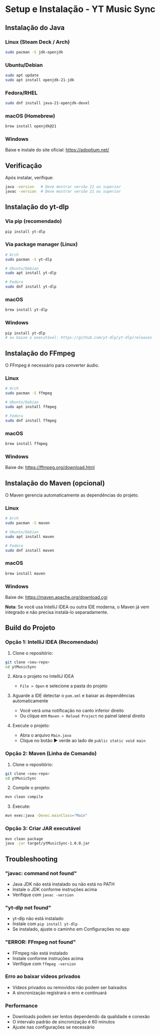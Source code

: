 # Setup e Instalação - YT Music Sync

## Instalação do Java

### Linux (Steam Deck / Arch)
```bash
sudo pacman -S jdk-openjdk
```

### Ubuntu/Debian
```bash
sudo apt update
sudo apt install openjdk-21-jdk
```

### Fedora/RHEL
```bash
sudo dnf install java-21-openjdk-devel
```

### macOS (Homebrew)
```bash
brew install openjdk@21
```

### Windows
Baixe e instale do site oficial: https://adoptium.net/

## Verificação

Após instalar, verifique:
```bash
java -version   # Deve mostrar versão 21 ou superior
javac -version  # Deve mostrar versão 21 ou superior
```

## Instalação do yt-dlp

### Via pip (recomendado)
```bash
pip install yt-dlp
```

### Via package manager (Linux)
```bash
# Arch
sudo pacman -S yt-dlp

# Ubuntu/Debian
sudo apt install yt-dlp

# Fedora
sudo dnf install yt-dlp
```

### macOS
```bash
brew install yt-dlp
```

### Windows
```bash
pip install yt-dlp
# ou baixe o executável: https://github.com/yt-dlp/yt-dlp/releases
```

## Instalação do FFmpeg

O FFmpeg é necessário para converter áudio.

### Linux
```bash
# Arch
sudo pacman -S ffmpeg

# Ubuntu/Debian
sudo apt install ffmpeg

# Fedora
sudo dnf install ffmpeg
```

### macOS
```bash
brew install ffmpeg
```

### Windows
Baixe de: https://ffmpeg.org/download.html

## Instalação do Maven (opcional)

O Maven gerencia automaticamente as dependências do projeto.

### Linux
```bash
# Arch
sudo pacman -S maven

# Ubuntu/Debian
sudo apt install maven

# Fedora
sudo dnf install maven
```

### macOS
```bash
brew install maven
```

### Windows
Baixe de: https://maven.apache.org/download.cgi

**Nota**: Se você usa IntelliJ IDEA ou outra IDE moderna, o Maven já vem integrado e não precisa instalá-lo separadamente.

## Build do Projeto

### Opção 1: IntelliJ IDEA (Recomendado)

1. Clone o repositório:
```bash
git clone <seu-repo>
cd ytMusicSync
```

2. Abra o projeto no IntelliJ IDEA
   - `File > Open` e selecione a pasta do projeto

3. Aguarde a IDE detectar o `pom.xml` e baixar as dependências automaticamente
   - Você verá uma notificação no canto inferior direito
   - Ou clique em `Maven > Reload Project` no painel lateral direito

4. Execute o projeto:
   - Abra o arquivo `Main.java`
   - Clique no botão ▶️ verde ao lado de `public static void main`

### Opção 2: Maven (Linha de Comando)

1. Clone o repositório:
```bash
git clone <seu-repo>
cd ytMusicSync
```

2. Compile o projeto:
```bash
mvn clean compile
```

3. Execute:
```bash
mvn exec:java -Dexec.mainClass="Main"
```

### Opção 3: Criar JAR executável

```bash
mvn clean package
java -jar target/ytMusicSync-1.0.0.jar
```

## Troubleshooting

### "javac: command not found"
- Java JDK não está instalado ou não está no PATH
- Instale o JDK conforme instruções acima
- Verifique com `javac -version`

### "yt-dlp not found"
- yt-dlp não está instalado
- Instale com `pip install yt-dlp`
- Se instalado, ajuste o caminho em Configurações no app

### "ERROR: FFmpeg not found"
- FFmpeg não está instalado
- Instale conforme instruções acima
- Verifique com `ffmpeg -version`

### Erro ao baixar vídeos privados
- Vídeos privados ou removidos não podem ser baixados
- A sincronização registrará o erro e continuará

### Performance
- Downloads podem ser lentos dependendo da qualidade e conexão
- O intervalo padrão de sincronização é 60 minutos
- Ajuste nas configurações se necessário
